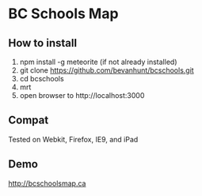 # BC Schools Map

## How to install 
1. npm install -g meteorite (if not already installed)
2. git clone https://github.com/bevanhunt/bcschools.git
3. cd bcschools
4. mrt
5. open browser to http://localhost:3000

## Compat
Tested on Webkit, Firefox, IE9, and iPad

## Demo
http://bcschoolsmap.ca